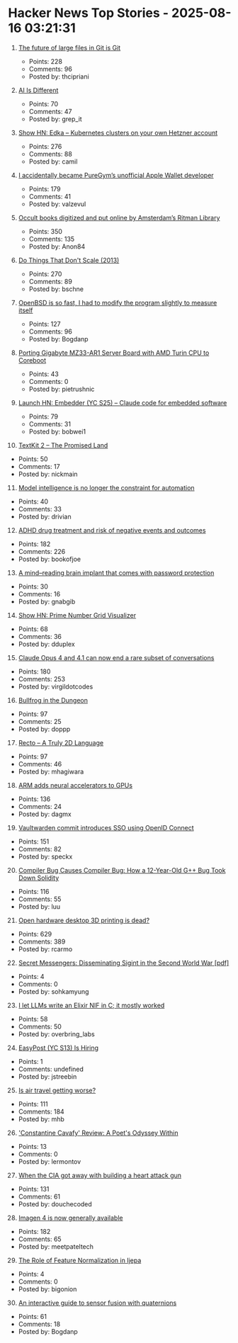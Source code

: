 # Hacker News Top Stories - 2025-08-16 03:21:31

1. [The future of large files in Git is Git](https://tylercipriani.com/blog/2025/08/15/git-lfs/)
   - Points: 228
   - Comments: 96
   - Posted by: thcipriani

2. [AI Is Different](https://www.antirez.com/news/155)
   - Points: 70
   - Comments: 47
   - Posted by: grep_it

3. [Show HN: Edka – Kubernetes clusters on your own Hetzner account](https://edka.io)
   - Points: 276
   - Comments: 88
   - Posted by: camil

4. [I accidentally became PureGym’s unofficial Apple Wallet developer](https://drobinin.com/posts/how-i-accidentally-became-puregyms-unofficial-apple-wallet-developer/)
   - Points: 179
   - Comments: 41
   - Posted by: valzevul

5. [Occult books digitized and put online by Amsterdam’s Ritman Library](https://www.openculture.com/2025/08/2178-occult-books-now-digitized-put-online.html)
   - Points: 350
   - Comments: 135
   - Posted by: Anon84

6. [Do Things That Don't Scale (2013)](https://paulgraham.com/ds.html)
   - Points: 270
   - Comments: 89
   - Posted by: bschne

7. [OpenBSD is so fast, I had to modify the program slightly to measure itself](https://flak.tedunangst.com/post/is-OpenBSD-10x-faster-than-Linux)
   - Points: 127
   - Comments: 96
   - Posted by: Bogdanp

8. [Porting Gigabyte MZ33-AR1 Server Board with AMD Turin CPU to Coreboot](https://blog.3mdeb.com/2025/2025-08-07-gigabyte_mz33_ar1_part1/)
   - Points: 43
   - Comments: 0
   - Posted by: pietrushnic

9. [Launch HN: Embedder (YC S25) – Claude code for embedded software](undefined)
   - Points: 79
   - Comments: 31
   - Posted by: bobwei1

10. [TextKit 2 – The Promised Land](https://blog.krzyzanowskim.com/2025/08/14/textkit-2-the-promised-land/)
   - Points: 50
   - Comments: 17
   - Posted by: nickmain

11. [Model intelligence is no longer the constraint for automation](https://latentintent.substack.com/p/model-intelligence-is-no-longer-the)
   - Points: 40
   - Comments: 33
   - Posted by: drivian

12. [ADHD drug treatment and risk of negative events and outcomes](https://www.bmj.com/content/390/bmj-2024-083658)
   - Points: 182
   - Comments: 226
   - Posted by: bookofjoe

13. [A mind–reading brain implant that comes with password protection](https://www.nature.com/articles/d41586-025-02589-5)
   - Points: 30
   - Comments: 16
   - Posted by: gnabgib

14. [Show HN: Prime Number Grid Visualizer](https://enda.sh/primegrid/)
   - Points: 68
   - Comments: 36
   - Posted by: dduplex

15. [Claude Opus 4 and 4.1 can now end a rare subset of conversations](https://www.anthropic.com/research/end-subset-conversations)
   - Points: 180
   - Comments: 253
   - Posted by: virgildotcodes

16. [Bullfrog in the Dungeon](https://www.filfre.net/2025/08/bullfrog-in-the-dungeon/)
   - Points: 97
   - Comments: 25
   - Posted by: doppp

17. [Recto – A Truly 2D Language](https://masatohagiwara.net/recto.html)
   - Points: 97
   - Comments: 46
   - Posted by: mhagiwara

18. [ARM adds neural accelerators to GPUs](https://newsroom.arm.com/news/arm-announces-arm-neural-technology)
   - Points: 136
   - Comments: 24
   - Posted by: dagmx

19. [Vaultwarden commit introduces SSO using OpenID Connect](https://github.com/dani-garcia/vaultwarden/pull/3899)
   - Points: 151
   - Comments: 82
   - Posted by: speckx

20. [Compiler Bug Causes Compiler Bug: How a 12-Year-Old G++ Bug Took Down Solidity](https://osec.io/blog/2025-08-11-compiler-bug-causes-compiler-bug/)
   - Points: 116
   - Comments: 55
   - Posted by: luu

21. [Open hardware desktop 3D printing is dead?](https://www.josefprusa.com/articles/open-hardware-in-3d-printing-is-dead/)
   - Points: 629
   - Comments: 389
   - Posted by: rcarmo

22. [Secret Messengers: Disseminating Sigint in the Second World War [pdf]](https://media.defense.gov/2025/Jul/25/2003761271/-1/-1/0/SECRET_MESSENGERS.PDF)
   - Points: 4
   - Comments: 0
   - Posted by: sohkamyung

23. [I let LLMs write an Elixir NIF in C; it mostly worked](https://overbring.com/blog/2025-08-13-writing-an-elixir-nif-with-genai/)
   - Points: 58
   - Comments: 50
   - Posted by: overbring_labs

24. [EasyPost (YC S13) Is Hiring](https://www.easypost.com/careers)
   - Points: 1
   - Comments: undefined
   - Posted by: jstreebin

25. [Is air travel getting worse?](https://www.maximum-progress.com/p/is-air-travel-getting-worse)
   - Points: 111
   - Comments: 184
   - Posted by: mhb

26. ['Constantine Cavafy' Review: A Poet's Odyssey Within](https://www.wsj.com/arts-culture/books/constantine-cavafy-review-a-poets-odyssey-within-1e341d7c)
   - Points: 13
   - Comments: 0
   - Posted by: lermontov

27. [When the CIA got away with building a heart attack gun](https://wisewolfmedia.substack.com/p/the-investigation-that-should-have)
   - Points: 131
   - Comments: 61
   - Posted by: douchecoded

28. [Imagen 4 is now generally available](https://developers.googleblog.com/en/announcing-imagen-4-fast-and-imagen-4-family-generally-available-in-the-gemini-api/)
   - Points: 182
   - Comments: 65
   - Posted by: meetpateltech

29. [The Role of Feature Normalization in Ijepa](https://github.com/theAdamColton/elucidating-featurenorm-ijepa)
   - Points: 4
   - Comments: 0
   - Posted by: bigonion

30. [An interactive guide to sensor fusion with quaternions](https://quaternion.cafe/)
   - Points: 61
   - Comments: 18
   - Posted by: Bogdanp

